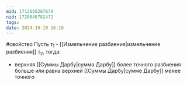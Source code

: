 ```yaml
---
mid: 1712656287679
nid: 1728646782472
tags: 
date: 2024-10-10 16:10
---
```

#свойство
Пусть $\tau_1$ - [[Измельчение разбиения|измельчение разбиения]] $\tau_2$, тогда:
- верхняя [[Суммы Дарбу|сумма Дарбу]] более точного разбиения больше или равна верхней [[Суммы Дарбу|сумме Дарбу]] менее точного
